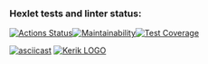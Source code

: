 ### Hexlet tests and linter status:
[![Actions Status](https://github.com/Hellrek/frontend-project-lvl1/workflows/hexlet-check/badge.svg)](https://github.com/Hellrek/frontend-project-lvl1/actions)[![Maintainability](https://api.codeclimate.com/v1/badges/a99a88d28ad37a79dbf6/maintainability)](https://codeclimate.com/github/codeclimate/codeclimate/maintainability)[![Test Coverage](https://api.codeclimate.com/v1/badges/a99a88d28ad37a79dbf6/test_coverage)](https://codeclimate.com/github/codeclimate/codeclimate/test_coverage)

[![asciicast](https://asciinema.org/a/hBKulpbio77AkBPlGFi7tNGz4.svg)](https://asciinema.org/a/hBKulpbio77AkBPlGFi7tNGz4)
[![Kerik LOGO](https://i.pinimg.com/236x/b1/7f/81/b17f81d0f2376021e4919513fd541053--star-logo-logo-s.jpg)](https://ru.hexlet.io/u/kerik)
